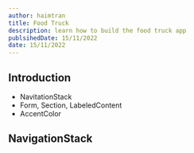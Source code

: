 ```yaml
---
author: haimtran
title: Food Truck
description: learn how to build the food truck app
publsihedDate: 15/11/2022
date: 15/11/2022
---
```


## Introduction 

- NavitationStack 
- Form, Section, LabeledContent 
- AccentColor 

## NavigationStack 

 

